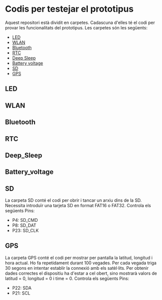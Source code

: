 # Codis per testejar el prototipus

Aquest repositori està dividit en carpetes. Cadascuna d'elles té el codi per provar les funcionalitats del prototipus. Les carpetes són les següents:

* [LED](#LED)
* [WLAN](#WLAN)
* [Bluetooth](#Bluetooth)
* [RTC](#RTC)
* [Deep Sleep](#Deep_Sleep)
* [Battery voltage](#Battery_voltage)
* [SD](#SD)
* [GPS](#GPS)

## LED

## WLAN

## Bluetooth

## RTC

## Deep_Sleep

## Battery_voltage

## SD
La carpeta SD conté el codi per obrir i tancar un arxiu dins de la SD. Necessita introduïr una tarjeta SD en format FAT16 o FAT32. 
Controla els següents Pins:
- P4: SD_CMD
- P8: SD_DAT
- P23: SD_CLK

## GPS
La carpeta GPS conté el codi per mostrar per pantalla la latitud, longitud i hora actual. Ho fa repetidament durant 100 vegades. Per cada vegada triga 30 segons en intentar establir la connexió amb els satèl·lits. Per obtenir dades correctes el dispositiu ha d'estar a cel obert, sino mostrarà valors de latitud = 0, longitud = 0 i time = 0.
Controla els següents Pins:
- P22: SDA
- P21: SCL